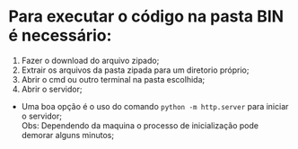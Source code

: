# Para executar o código na pasta BIN é necessário:
1. Fazer o download do arquivo zipado;
2. Extrair os arquivos da pasta zipada para um diretorio próprio;
3. Abrir o cmd ou outro terminal na pasta escolhida;
4. Abrir o servidor;
  - Uma boa opção é o uso do comando <code>python -m http.server</code> para iniciar o servidor; </br>
  Obs: Dependendo da maquina o processo de inicialização pode demorar alguns minutos;
 
